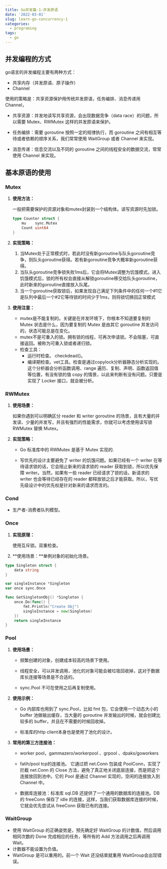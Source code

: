 ```yaml
---
title: Go并发篇-1-并发原语
date: '2022-03-01'
slug: learn-go-concurrency-1
categories:
  - programing
tags:
  - go
---
```

## 并发编程的方式

go语言的并发编程主要有两种方式：

- 共享内存（并发原语、原子操作）
- Channel

使用的策略是：共享资源保护用传统并发原语，任务编排、消息传递用 Channel，

- 共享资源：并发地读写共享资源，会出现数据竞争（data race）的问题，所以需要 Mutex、RWMutex 这样的并发原语来保护。

- 任务编排：需要 goroutine 按照一定的规律执行，而 goroutine 之间有相互等待或者依赖的顺序关系，我们常常使用 WaitGroup 或者 Channel 来实现。

- 消息传递：信息交流以及不同的 goroutine 之间的线程安全的数据交流，常常使用 Channel 来实现。

## 基本原语的使用

### Mutex

1. **使用方法：**

   一般把需要保护的资源对象和mutex封装到一个结构体。读写资源时先加锁。

   ```go
   type Counter struct {
       mu    sync.Mutex
       Count uint64
   }
   ```

2. **实现策略：**

   1. 当Mutex处于正常模式时，若此时没有新goroutine与队头goroutine竞争，则队头goroutine获得。若有新goroutine竞争大概率新goroutine获得。
   2. 当队头goroutine竞争锁失败1ms后，它会将Mutex调整为饥饿模式。进入饥饿模式后，锁的所有权会直接从解锁goroutine移交给队头goroutine，此时新来的goroutine直接放入队尾。
   3. 当一个goroutine获取锁后，如果发现自己满足下列条件中的任何一个#1它是队列中最后一个#2它等待锁的时间少于1ms，则将锁切换回正常模式

3. **使用注意：**
   - mutex是不能复制的。关键是在并发环境下，你根本不知道要复制的 Mutex 状态是什么，因为要复制的 Mutex 是由其它 goroutine 并发访问的，状态可能总是在变化。
   - mutex不是可重入的锁。拥有锁的线程，可再次申请锁。不会阻塞，可直接返回。被称为可重入锁或者递归锁。
   - 检查工具：
     - 运行时检查。 checkdead()。
     - 编译期检查。vet工具。检查是通过copylock分析器静态分析实现的。这个分析器会分析函数调用、range 遍历、复制、声明、函数返回值等位置，有没有锁的值 copy 的情景，以此来判断有没有问题。只要是实现了 Locker 接口，就会被分析。

### RWMutex 

1. **使用场景：**

   如果你遇到可以明确区分 reader 和 writer goroutine 的场景，且有大量的并发读、少量的并发写，并且有强烈的性能需求，你就可以考虑使用读写锁 RWMutex 替换 Mutex。

2. **实现策略：**

   - Go 标准库中的 RWMutex 是基于 Mutex 实现的.

   - 写优先的设计主要避免了 writer 的饥饿问题。如果已经有一个 writer 在等待请求锁的话，它会阻止新来的请求锁的 reader 获取到锁，所以优先保障 writer。当然，如果有一些 reader 已经请求了锁的话，新请求的 writer 也会等待已经存在的 reader 都释放锁之后才能获取。所以，写优先级设计中的优先权是针对新来的请求而言的。


### Cond

- 生产者-消费者队列模型。

### Once
1. **实现原理：**

   使用互斥锁。双重检查。

2. **使用场景：**单例对象的初始化场景。

```go
type Singleton struct {
	data string
}

var singleInstance *Singleton
var once sync.Once

func GetSingletonObj() *Singleton {
	once.Do(func() {
		fmt.Println("Create Obj")
		singleInstance = new(Singleton)
	})
	return singleInstance
}
```

### Pool

1. **使用场景：**

   - 频繁创建的对象，创建成本较高的场景下使用。

   - 线程安全，可以并发调用，池化的对象可能会被垃圾回收掉，这对于数据库长连接等场景是不合适的。

   - sync.Pool 不可在使用之后再复制使用。


2. **使用示例：**

   - Go 内部库也用到了 sync.Pool，比如 fmt 包，它会使用一个动态大小的 buffer 池做输出缓存，当大量的 goroutine 并发输出的时候，就会创建比较多的 buffer，并且在不需要的时候回收掉。

   - 标准库的http client本身也是使用了池化的设计。


3. **常用的第三方连接池：**

   - worker pool，gammazero/workerpool 、grpool 、dpaks/goworkers


   - fatih/pool tcp的连接池。 它通过把 net.Conn 包装成 PoolConn，实现了拦截 net.Conn 的 Close 方法，避免了真正地关闭底层连接，而是把这个连接放回到池中。它的 Pool 是通过 Channel 实现的，空闲的连接放入到 Channel 中。

   - 数据库连接池：标准库 sql.DB 还提供了一个通用的数据库的连接池。DB 的 freeConn 保存了 idle 的连接，这样，当我们获取数据库连接的时候，它就会优先尝试从 freeConn 获取已有的连接。


### WaitGroup

-   使用 WaitGroup 的正确姿势是，预先确定好 WaitGroup 的计数值，然后调用相同次数的 Done 完成相应的任务，等所有的 Add 方法调用之后再调用 Wait。
-   计数器不能设置为负值。
-   WaitGroup 是可以重用的。前一个 Wait 还没结束就重用 WaitGroup会出现错误。